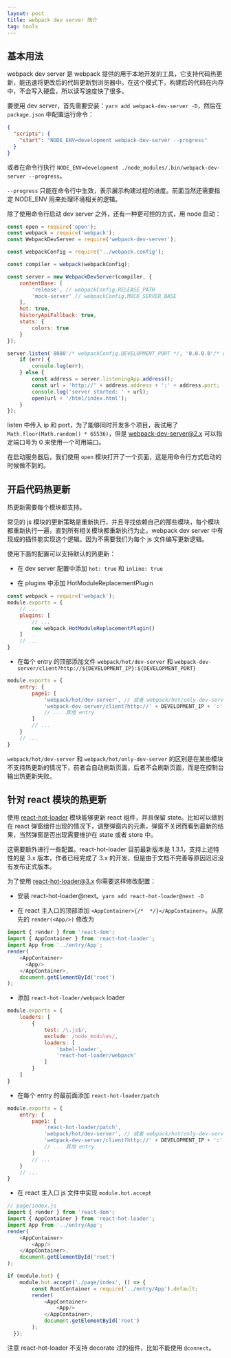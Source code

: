 ```yaml
---
layout: post
title: webpack dev server 简介
tag: tools
---
```


## 基本用法

webpack dev server 是 webpack 提供的用于本地开发的工具，它支持代码热更新，能迅速将更改后的代码更新到浏览器中。在这个模式下，构建后的代码在内存中，不会写入硬盘，所以读写速度快了很多。

要使用 dev server，首先需要安装：`yarn add webpack-dev-server -D`，然后在 `package.json` 中配置运行命令：

```json
{
  "scripts": {
    "start": "NODE_ENV=development webpack-dev-server --progress"
  }
}
```

或者在命令行执行 `NODE_ENV=development ./node_modules/.bin/webpack-dev-server --progress`。

`--progress` 只能在命令行中生效，表示展示构建过程的进度。前面当然还需要指定 NODE_ENV 用来处理环境相关的逻辑。

除了使用命令行启动 dev server 之外，还有一种更可控的方式，用 node 启动：

```js
const open = require('open');
const webpack = require('webpack');
const WebpackDevServer = require('webpack-dev-server');

const webpackConfig = require('../webpack.config');

const compiler = webpack(webpackConfig);

const server = new WebpackDevServer(compiler, {
    contentBase: [
        'release', // webpackConfig.RELEASE_PATH
        'mock-server' // webpackConfig.MOCK_SERVER_BASE
    ],
    hot: true,
    historyApiFallback: true,
    stats: {
        colors: true
    }
});

server.listen('8080'/* webpackConfig.DEVELOPMENT_PORT */, '0.0.0.0'/* webpackConfig.DEVELOPMENT_IP */, function(err) {
    if (err) {
        console.log(err);
    } else {
        const address = server.listeningApp.address();
        const url = 'http://' + address.address + ':' + address.port;
        console.log('server started: ' + url);
        open(url + '/html/index.html');
    }
});
```

listen 中传入 ip 和 port，为了能够同时开发多个项目，我试用了 `Math.floor(Math.random() * 65536)`，但是 webpack-dev-server@2.x 可以指定端口号为 0 来使用一个可用端口。

在启动服务器后，我们使用 `open` 模块打开了一个页面，这是用命令行方式启动的时候做不到的。

## 开启代码热更新

热更新需要每个模块都支持。

常见的 js 模块的更新策略是重新执行，并且寻找依赖自己的那些模块，每个模块都重新执行一遍，直到所有相关模块都重新执行为止。webpack dev server 中有现成的插件能实现这个逻辑。因为不需要我们为每个 js 文件编写更新逻辑。

使用下面的配置可以支持默认的热更新：

- 在 dev server 配置中添加 `hot: true` 和 `inline: true`

- 在 plugins 中添加 HotModuleReplacementPlugin

```js
const webpack = require('webpack');
module.exports = {
    // ...
    plugins: [
        // ...
        new webpack.HotModuleReplacementPlugin()
    ]
    // ...
}
```

- 在每个 entry 的顶部添加文件 `webpack/hot/dev-server` 和 `webpack-dev-server/client?http://${DEVELOPMENT_IP}:${DEVELOPMENT_PORT}`

```js
module.exports = {
    entry: {
        page1: [
            'webpack/hot/dev-server', // 或者 webpack/hot/only-dev-server
            'webpack-dev-server/client?http://' + DEVELOPMENT_IP + ':' + DEVELOPMENT_PORT
            // ... 其他 entry
        ]
        // ...
    }
    // ...
}
```

`webpack/hot/dev-server` 和 `webpack/hot/only-dev-server` 的区别是在某些模块不支持热更新的情况下，前者会自动刷新页面，后者不会刷新页面，而是在控制台输出热更新失败。

## 针对 react 模块的热更新

使用 [react-hot-loader](https://github.com/gaearon/react-hot-loader) 模块能够更新 react 组件，并且保留 state。比如可以做到在 react 弹窗组件出现的情况下，调整弹窗内的元素，弹窗不关闭而看到最新的结果，当然弹窗是否出现需要维护在 state 或者 store 中。

这需要额外进行一些配置。react-hot-loader 目前最新版本是 1.3.1，支持上述特性的是 3.x 版本，作者已经完成了 3.x 的开发，但是由于文档不完善等原因迟迟没有发布正式版本。

为了使用 react-hot-loader@3.x 你需要这样修改配置：

- 安装 react-hot-loader@next。`yarn add react-hot-loader@next -D`

- 在 react 主入口的顶部添加 `<AppContainer>{/*  */}</AppContainer>`。从原先的 `render(<App/>)` 修改为

```js
import { render } from 'react-dom';
import { AppContainer } from 'react-hot-loader';
import App from '../entry/App';
render(
    <AppContainer>
      <App/>
    </AppContainer>,
    document.getElementById('root')
);
```

- 添加 `react-hot-loader/webpack` loader

```js
module.exports = {
    loaders: [
        {
            test: /\.js$/,
            exclude: /node_modules/,
            loaders: [
                'babel-loader',
                'react-hot-loader/webpack'
            ]
        }
    ]
}
```

- 在每个 entry 的最前面添加 `react-hot-loader/patch`

```js
module.exports = {
    entry: {
        page1: [
            'react-hot-loader/patch',
            'webpack/hot/dev-server', // 或者 webpack/hot/only-dev-server
            'webpack-dev-server/client?http://' + DEVELOPMENT_IP + ':' + DEVELOPMENT_PORT
            // ... 其他 entry
        ]
        // ...
    }
    // ...
}
```

- 在 react 主入口 js 文件中实现 `module.hot.accept`

```js
// page/index.js
import { render } from 'react-dom';
import { AppContainer } from 'react-hot-loader';
import App from '../entry/App';
render(
    <AppContainer>
        <App/>
    </AppContainer>,
    document.getElementById('root')
);

if (module.hot) {
    module.hot.accept('./page/index', () => {
        const RootContainer = require('../entry/App').default;
        render(
            <AppContainer>
                <App/>
            </AppContainer>,
            document.getElementById('root')
        );
  });
```

注意 react-hot-loader 不支持 decorate 过的组件，比如不能使用 `@connect`。

